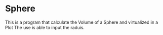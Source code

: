 # Sphere
This is a program that calculate the Volume of a Sphere and virtualized in a Plot 
The use is able to input the raduis.
